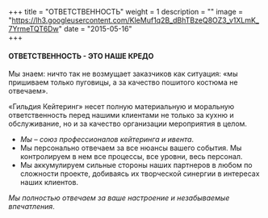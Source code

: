 +++
title = "ОТВЕТСТВЕННОСТЬ"
weight = 1
description = ""
image = "https://lh3.googleusercontent.com/KleMuf1q2B_dBhTBzeQ8OZ3_v1XLmK_7YrmeTQT6Dw"
date = "2015-05-16"  
+++

#### ОТВЕТСТВЕННОСТЬ - ЭТО НАШЕ КРЕДО

Мы знаем: ничто так не возмущает заказчиков как ситуация: «мы пришиваем только пуговицы, а за качество пошитого костюма не отвечаем».

«Гильдия Кейтеринг» несет полную материальную и моральную ответственность перед нашими клиентами не только за кухню и обслуживание, но и за качество организации мероприятия в целом.

- _Мы – союз профессионалов кейтеринга и ивента_.
- Мы персонально отвечаем за все нюансы вашего события. Мы контролируем в нем все процессы, все уровни, весь персонал.
- Мы аккумулируем сильные стороны наших партнеров в любом по сложности проекте, добиваясь их творческой синергии в интересах наших клиентов.

 _Мы полностью отвечаем за ваше настроение и незабываемые впечатления_.

